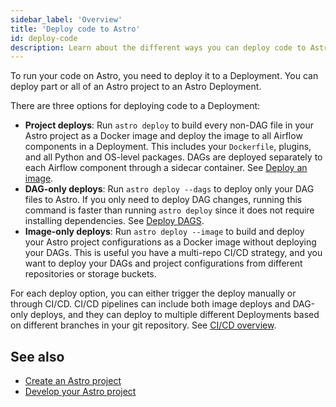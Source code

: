 ```yaml
---
sidebar_label: 'Overview'
title: 'Deploy code to Astro'
id: deploy-code
description: Learn about the different ways you can deploy code to Astro.
---
```


To run your code on Astro, you need to deploy it to a Deployment. You can deploy part or all of an Astro project to an Astro Deployment.

There are three options for deploying code to a Deployment:

- **Project deploys**: Run `astro deploy` to build every non-DAG file in your Astro project as a Docker image and deploy the image to all Airflow components in a Deployment. This includes your `Dockerfile`, plugins, and all Python and OS-level packages. DAGs are deployed separately to each Airflow component through a sidecar container. See [Deploy an image](deploy-project-image.md).
- **DAG-only deploys**: Run `astro deploy --dags` to deploy only your DAG files to Astro. If you only need to deploy DAG changes, running this command is faster than running `astro deploy` since it does not require installing dependencies. See [Deploy DAGS](deploy-dags.md).
- **Image-only deploys**: Run `astro deploy --image` to build and deploy your Astro project configurations as a Docker image without deploying your DAGs. This is useful you have a multi-repo CI/CD strategy, and you want to deploy your DAGs and project configurations from different repositories or storage buckets. 

For each deploy option, you can either trigger the deploy manually or through CI/CD. CI/CD pipelines can include both image deploys and DAG-only deploys, and they can deploy to multiple different Deployments based on different branches in your git repository. See [CI/CD overview](set-up-ci-cd.md).

## See also

- [Create an Astro project](cli/develop-project.md#create-an-astro-project)
- [Develop your Astro project](cli/develop-project.md)
